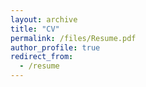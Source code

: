```yaml
---
layout: archive
title: "CV"
permalink: /files/Resume.pdf
author_profile: true
redirect_from:
  - /resume
---
```

